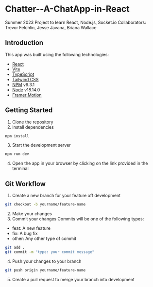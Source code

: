 # Chatter--A-ChatApp-in-React
Summer 2023 Project to learn React, Node.js, Socket.io 
Collaborators: Trevor Felchlin, Jesse Javana, Briana Wallace
## Introduction
This app was built using the following technologies:
- [React](https://reactjs.org/)
- [Vite](https://vitejs.dev/)
- [TypeScript](https://www.typescriptlang.org/)
- [Tailwind CSS](https://tailwindcss.com/)
- [NPM](https://www.npmjs.com/) v9.3.1
- [Node](https://nodejs.org/en/) v18.14.0
- [Framer Motion](https://www.framer.com/motion/)

## Getting Started
1. Clone the repository
2. Install dependencies
```bash
npm install
```
3. Start the development server
```bash
npm run dev
```
4. Open the app in your browser by clicking on the link provided in the terminal

## Git Workflow
1. Create a new branch for your feature off development
```bash
git checkout -b yourname/feature-name
```
2. Make your changes
3. Commit your changes
Commits will be one of the following types:
- feat: A new feature
- fix: A bug fix
- other: Any other type of commit
```bash
git add .
git commit -m "type: your commit message"
```
4. Push your changes to your branch
```bash
git push origin yourname/feature-name
```
5. Create a pull request to merge your branch into development
